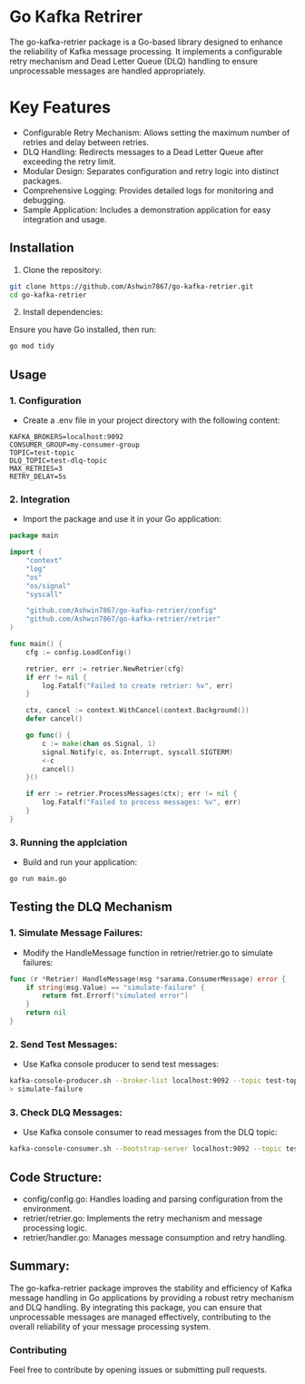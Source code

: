 # Go Kafka Retrirer

The go-kafka-retrier package is a Go-based library designed to enhance the reliability of Kafka message processing. It implements a configurable retry mechanism and Dead Letter Queue (DLQ) handling to ensure unprocessable messages are handled appropriately.

# Key Features

- Configurable Retry Mechanism: Allows setting the maximum number of retries and delay between retries.
- DLQ Handling: Redirects messages to a Dead Letter Queue after exceeding the retry limit.
- Modular Design: Separates configuration and retry logic into distinct packages.
- Comprehensive Logging: Provides detailed logs for monitoring and debugging.
- Sample Application: Includes a demonstration application for easy integration and usage.

## Installation

1. Clone the repository:

```bash
git clone https://github.com/Ashwin7867/go-kafka-retrier.git
cd go-kafka-retrier
```

2. Install dependencies:

Ensure you have Go installed, then run:

```bash
go mod tidy
```

## Usage

### 1. Configuration
- Create a .env file in your project directory with the following content:

```env
KAFKA_BROKERS=localhost:9092
CONSUMER_GROUP=my-consumer-group
TOPIC=test-topic
DLQ_TOPIC=test-dlq-topic
MAX_RETRIES=3
RETRY_DELAY=5s
```

### 2. Integration
- Import the package and use it in your Go application:

```go
package main

import (
    "context"
    "log"
    "os"
    "os/signal"
    "syscall"

    "github.com/Ashwin7867/go-kafka-retrier/config"
    "github.com/Ashwin7867/go-kafka-retrier/retrier"
)

func main() {
    cfg := config.LoadConfig()

    retrier, err := retrier.NewRetrier(cfg)
    if err != nil {
        log.Fatalf("Failed to create retrier: %v", err)
    }

    ctx, cancel := context.WithCancel(context.Background())
    defer cancel()

    go func() {
        c := make(chan os.Signal, 1)
        signal.Notify(c, os.Interrupt, syscall.SIGTERM)
        <-c
        cancel()
    }()

    if err := retrier.ProcessMessages(ctx); err != nil {
        log.Fatalf("Failed to process messages: %v", err)
    }
}

```

### 3. Running the applciation
- Build and run your application:
 
```bash
go run main.go
```



## Testing the DLQ Mechanism

### 1. Simulate Message Failures:

- Modify the HandleMessage function in retrier/retrier.go to simulate failures:

```go
func (r *Retrier) HandleMessage(msg *sarama.ConsumerMessage) error {
    if string(msg.Value) == "simulate-failure" {
        return fmt.Errorf("simulated error")
    }
    return nil
}

```

### 2. Send Test Messages:

- Use Kafka console producer to send test messages:

```bash
kafka-console-producer.sh --broker-list localhost:9092 --topic test-topic
> simulate-failure

```
### 3. Check DLQ Messages:

- Use Kafka console consumer to read messages from the DLQ topic:

```bash
kafka-console-consumer.sh --bootstrap-server localhost:9092 --topic test-dlq-topic --from-beginning

```


## Code Structure:

 - config/config.go: Handles loading and parsing configuration from the environment.
 - retrier/retrier.go: Implements the retry mechanism and message processing logic.
 - retrier/handler.go: Manages message consumption and retry handling.




## Summary:
The go-kafka-retrier package improves the stability and efficiency of Kafka message handling in Go applications by providing a robust retry mechanism and DLQ handling. By integrating this package, you can ensure that unprocessable messages are managed effectively, contributing to the overall reliability of your message processing system.



### Contributing

Feel free to contribute by opening issues or submitting pull requests.
